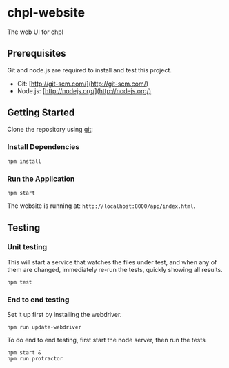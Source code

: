 # chpl-website

The web UI for chpl

## Prerequisites

Git and node.js are required to install and test this project.

 * Git: [http://git-scm.com/](http://git-scm.com/)
 * Node.js: [http://nodejs.org/](http://nodejs.org/)

## Getting Started

Clone the repository using [git][git]:

### Install Dependencies

```
npm install
```

### Run the Application

```
npm start
```

The website is running at: `http://localhost:8000/app/index.html`.

## Testing

### Unit testing

This will start a service that watches the files under test, and when any of them are changed, immediately re-run the tests, quickly showing all results.

```
npm test
```

### End to end testing

Set it up first by installing the webdriver.

```
npm run update-webdriver
```

To do end to end testing, first start the node server, then run the tests

```
npm start &
npm run protractor
```

[git]: http://git-scm.com/
